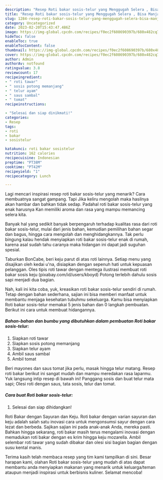 ```yaml
---
description: "Resep Roti bakar sosis-telur yang Menggugah Selera , Bisa Manjain Lidah"
title: "Resep Roti bakar sosis-telur yang Menggugah Selera , Bisa Manjain Lidah"
slug: 1284-resep-roti-bakar-sosis-telur-yang-menggugah-selera-bisa-manjain-lidah
category: Uncategorized
date: 2023-02-20T15:43:47.486Z
image: https://img-global.cpcdn.com/recipes/f0ec2f608690397b/680x482cq70/roti-bakar-sosis-telur-foto-resep-utama.jpg
hideToc: false
enableToc: true
enableTocContent: false
thumbnail: https://img-global.cpcdn.com/recipes/f0ec2f608690397b/680x482cq70/roti-bakar-sosis-telur-foto-resep-utama.jpg
cover: https://img-global.cpcdn.com/recipes/f0ec2f608690397b/680x482cq70/roti-bakar-sosis-telur-foto-resep-utama.jpg
author: Admin
authorAv: notfound
ratingvalue: 3.8
reviewcount: 17
recipeingredient:
- " roti tawar"
- " sosis potong memanjang"
- " telur ayam"
- " saus sambal"
- " tomat"
recipeinstructions:

- "Selesai dan siap dinikmati!"
categories:
- Resep
tags:
- roti
- bakar
- sosistelur

katakunci: roti bakar sosistelur 
nutrition: 162 calories
recipecuisine: Indonesian
preptime: "PT38M"
cooktime: "PT42M"
recipeyield: "1"
recipecategory: Lunch

---
```



Lagi mencari inspirasi resep roti bakar sosis-telur yang menarik? Cara membuatnya sangat gampang. Tapi Jika keliru mengolah maka hasilnya akan hambar dan bahkan tidak sedap. Padahal roti bakar sosis-telur yang enak harusnya Kan memiliki aroma dan rasa yang mampu memancing selera kita.


Banyak hal yang sedikit banyak berpengaruh terhadap kualitas rasa dari roti bakar sosis-telur, mulai dari jenis bahan, kemudian pemilihan bahan segar dan bagus, hingga cara mengolah dan menghidangkannya. Tak perlu bingung kalau hendak menyiapkan roti bakar sosis-telur enak di rumah, karena asal sudah tahu caranya maka hidangan ini dapat jadi suguhan spesial.

Taburkan BonCabe, beri keju parut di atas roti lainnya. Setiap menu yang disajikan oleh kedai u&#39;na, disiapkan dengan sepenuh hati untuk kepuasan pelanggan. Oles tipis roti tawar dengan mentega ilustrasi membuat roti bakar sosis keju (pixabay.com/id/users/kboyd) Potong terlebih dahulu sosis sapi menjadi dua bagian.


Nah, kali ini kita coba, yuk, kreasikan roti bakar sosis-telur sendiri di rumah. Tetap dengan bahan sederhana, sajian ini bisa memberi manfaat untuk membantu menjaga kesehatan tubuhmu sekeluarga. Kamu bisa menyiapkan Roti bakar sosis-telur memakai 5 jenis bahan dan 0 langkah pembuatan. Berikut ini cara untuk membuat hidangannya.

<!--inarticleads1-->

##### Bahan-bahan dan bumbu yang dibutuhkan dalam pembuatan Roti bakar sosis-telur:

1. Siapkan  roti tawar
1. Siapkan  sosis potong memanjang
1. Siapkan  telur ayam
1. Ambil  saus sambal
1. Ambil  tomat


Beri mayones dan saus tomat jika perlu, masak hingga telur matang. Resep roti bakar berikut ini sangat mudah dan mampu meredakan rasa laparmu. Yuk langsung intip resep di bawah ini! Panggang sosis dan buat telur mata sapi; Olesi roti dengan saus, tata sosis, telur dan tomat. 

<!--inarticleads2-->

##### Cara buat Roti bakar sosis-telur:


1. Selesai dan siap dihidangkan!

Roti Bakar dengan Sayuran dan Keju. Roti bakar dengan varian sayuran dan keju adalah salah satu inovasi cara untuk mengonsumsi sayur dengan cara lezat dan berbeda. Sajikan sajian ini pada anak-anak Anda, mereka pasti. Bahkan hingga sekarang, roti bakar masih terus mengalami inovasi dengan memadukan roti bakar dengan es krim hingga keju mozarella. Ambil selembar roti tawar yang sudah dibakar dan olesi sisi bagian bagian dengan susu kental manis. 

Terima kasih telah membaca resep yang tim kami tampilkan di sini. Besar harapan kami, olahan Roti bakar sosis-telur yang mudah di atas dapat membantu anda menyiapkan makanan yang menarik untuk keluarga/teman ataupun menjadi inspirasi untuk berbisnis kuliner. Selamat mencoba!
